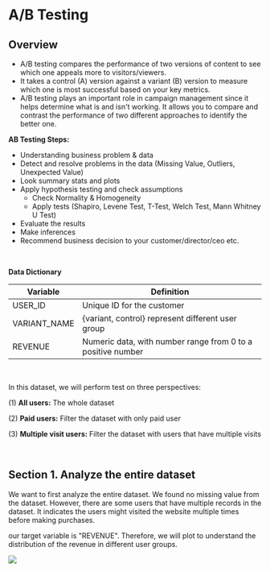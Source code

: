 # A/B Testing

## Overview

- A/B testing compares the performance of two versions of content to see which one appeals more to visitors/viewers.
- It takes a control (A) version against a variant (B) version to measure which one is most successful based on your key metrics.
- A/B testing plays an important role in campaign management since it helps determine what is and isn't working. It allows you to compare and contrast the performance of two different approaches to identify the better one.

**AB Testing Steps:**
- Understanding business problem & data
- Detect and resolve problems in the data (Missing Value, Outliers, Unexpected Value)
- Look summary stats and plots
- Apply hypothesis testing and check assumptions
    - Check Normality & Homogeneity
    - Apply tests (Shapiro, Levene Test, T-Test, Welch Test, Mann Whitney U Test)
- Evaluate the results
- Make inferences
- Recommend business decision to your customer/director/ceo etc.

</br>

**Data Dictionary**

| Variable | Definition |
| --- | --- |
| USER_ID | Unique ID for the customer |
| VARIANT_NAME | {variant, control} represent different user group |
| REVENUE | Numeric data, with number range from 0 to a positive number |

</br>

In this dataset, we will perform test on three perspectives:

(1) **All users:** The whole dataset

(2) **Paid users:** Filter the dataset with only paid user

(3) **Multiple visit users:** Filter the dataset with users that have multiple visits

</br>

## Section 1. Analyze the entire dataset

We want to first analyze the entire dataset. We found no missing value from the dataset. However, there are some users that have multiple records in the dataset. It indicates the users might visited the website multiple times before making purchases.

our target variable is "REVENUE". Therefore, we will plot to understand the distribution of the revenue in different user groups.

![](corr.png)
